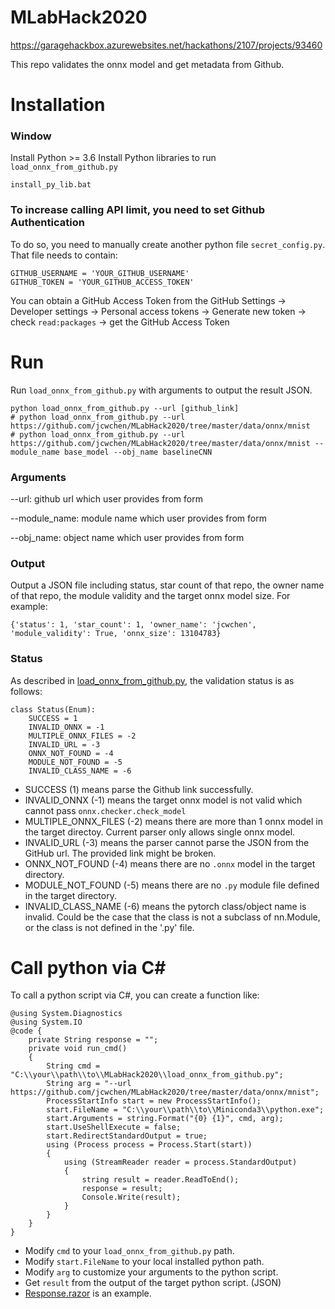 # MLabHack2020

https://garagehackbox.azurewebsites.net/hackathons/2107/projects/93460

This repo validates the onnx model and get metadata from Github. 

# Installation

### Window
Install Python >= 3.6 
Install Python libraries to run `load_onnx_from_github.py`

```
install_py_lib.bat
```
### To increase calling API limit, you need to set Github Authentication
To do so, you need to manually create another python file `secret_config.py`. That file needs to contain:
```
GITHUB_USERNAME = 'YOUR_GITHUB_USERNAME'
GITHUB_TOKEN = 'YOUR_GITHUB_ACCESS_TOKEN'
```
You can obtain a GitHub Access Token from the GitHub Settings -> Developer settings -> Personal access tokens -> Generate new token -> check `read:packages` -> get the GitHub Access Token


# Run
Run `load_onnx_from_github.py` with arguments to output the result JSON.
```
python load_onnx_from_github.py --url [github_link]
# python load_onnx_from_github.py --url https://github.com/jcwchen/MLabHack2020/tree/master/data/onnx/mnist
# python load_onnx_from_github.py --url https://github.com/jcwchen/MLabHack2020/tree/master/data/onnx/mnist --module_name base_model --obj_name baselineCNN
```
### Arguments
--url: github url which user provides from form

--module_name: module name which user provides from form

--obj_name: object name which user provides from form

### Output
Output a JSON file including status, star count of that repo, the owner name of that repo, the module validity and the target onnx model size. 
For example:
```
{'status': 1, 'star_count': 1, 'owner_name': 'jcwchen', 'module_validity': True, 'onnx_size': 13104783}
```

### Status
As described in [load_onnx_from_github.py](load_onnx_from_github.py), the validation status is as follows:
```
class Status(Enum):
    SUCCESS = 1
    INVALID_ONNX = -1
    MULTIPLE_ONNX_FILES = -2
    INVALID_URL = -3
    ONNX_NOT_FOUND = -4
    MODULE_NOT_FOUND = -5
    INVALID_CLASS_NAME = -6
```
* SUCCESS (1) means parse the Github link successfully.
* INVALID_ONNX (-1) means the target onnx model is not valid which cannot pass `onnx.checker.check_model`
* MULTIPLE_ONNX_FILES (-2) means there are more than 1 onnx model in the target directoy. Current parser only allows single onnx model.
* INVALID_URL (-3) means the parser cannot parse the JSON from the GitHub url. The provided link might be broken.
* ONNX_NOT_FOUND (-4) means there are no `.onnx` model in the target directory.
* MODULE_NOT_FOUND (-5) means there are no `.py` module file defined in the target directory.
* INVALID_CLASS_NAME (-6) means the pytorch class/object name is invalid. Could be the case that the class is not a subclass of nn.Module, or 
the class is not defined in the '.py' file.

# Call python via C#
To call a python script via C#, you can create a function like:
```
@using System.Diagnostics
@using System.IO
@code {
    private String response = "";
    private void run_cmd()
    {
        String cmd = "C:\\your\\path\\to\\MLabHack2020\\load_onnx_from_github.py";
        String arg = "--url https://github.com/jcwchen/MLabHack2020/tree/master/data/onnx/mnist";
        ProcessStartInfo start = new ProcessStartInfo();
        start.FileName = "C:\\your\\path\\to\\Miniconda3\\python.exe";
        start.Arguments = string.Format("{0} {1}", cmd, arg);
        start.UseShellExecute = false;
        start.RedirectStandardOutput = true;
        using (Process process = Process.Start(start))
        {
            using (StreamReader reader = process.StandardOutput)
            {
                string result = reader.ReadToEnd();
                response = result;
                Console.Write(result);
            }
        }
    }
}
```
* Modify `cmd` to your `load_onnx_from_github.py` path.
* Modify `start.FileName` to your local installed python path.
* Modify `arg` to customize your arguments to the python script.
* Get `result` from the output of the target python script. (JSON)
* [Response.razor](Response.razor) is an example.

